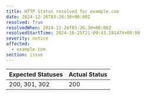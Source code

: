 ```yaml
---
title: HTTP Status resolved for example.com
date: 2024-12-26T03:26:30+00:00Z
resolved: True
resolvedWhen: 2024-12-26T03:26:30+00:00Z
resolvedStartTime: 2024-10-25T21:09:43.191474+00:00
severity: notice
affected:
  - example.com
section: issue
---
```


| Expected Statuses | Actual Status  |
|-------------------|----------------|
| 200, 301, 302 | 200 |
